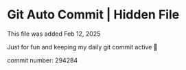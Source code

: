 # Git Auto Commit | Hidden File

This file was added Feb 12, 2025

Just for fun and keeping my daily git commit active 🤪

commit number: 294284
